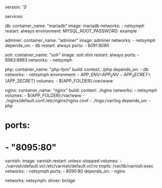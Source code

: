 version: '3'

services:

  db:
    container_name: "mariadb"
    image: mariadb
    networks:
      - netsymph
    restart: always
    environment:
      MYSQL_ROOT_PASSWORD: example

  adminer:
    container_name: "adminer"
    image: adminer
    networks:
      - netsymph
    depends_on: 
      - db
    restart: always
    ports:
      - 8091:8080

  solr:
    container_name: "solr"
    image: solr:slim
    restart: always
    ports:
      - 8983:8983
    networks:
      - netsymph

  php:
    container_name: "php-fpm"
    build:
      context: ./php
    depends_on:
      - db
    networks:
      - netsymph
    environment:
      - APP_ENV=${APP_ENV}
      - APP_SECRET=${APP_SECRET}
    volumes:
      - ${APP_FOLDER}:/var/www

  nginx:
    container_name: "nginx"
    build:
      context: ./nginx
    networks:
      - netsymph
    volumes:
      - ${APP_FOLDER}:/var/www
      - ./nginx/default.conf:/etc/nginx/nginx.conf
      - ./logs:/var/log
    depends_on:
      - php
#    ports:
#      - "8095:80"

  varnish:
    image: varnish
    restart: unless-stopped
    volumes:
      - ./varnish/default.vcl:/etc/varnish/default.vcl:ro
    tmpfs: /var/lib/varnish:exec
    networks:
      - netsymph
    ports:
      - 8090:80
    depends_on:
      - nginx

networks:
  netsymph:
    driver: bridge
